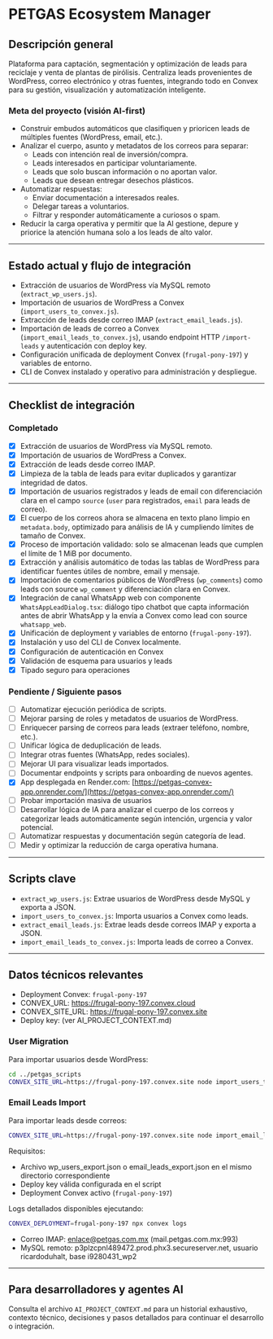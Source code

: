# PETGAS Ecosystem Manager

## Descripción general

Plataforma para captación, segmentación y optimización de leads para reciclaje y venta de plantas de pirólisis. Centraliza leads provenientes de WordPress, correo electrónico y otras fuentes, integrando todo en Convex para su gestión, visualización y automatización inteligente.

### Meta del proyecto (visión AI-first)
- Construir embudos automáticos que clasifiquen y prioricen leads de múltiples fuentes (WordPress, email, etc.).
- Analizar el cuerpo, asunto y metadatos de los correos para separar:
  - Leads con intención real de inversión/compra.
  - Leads interesados en participar voluntariamente.
  - Leads que solo buscan información o no aportan valor.
  - Leads que desean entregar desechos plásticos.
- Automatizar respuestas: 
  - Enviar documentación a interesados reales.
  - Delegar tareas a voluntarios.
  - Filtrar y responder automáticamente a curiosos o spam.
- Reducir la carga operativa y permitir que la AI gestione, depure y priorice la atención humana solo a los leads de alto valor.

---

## Estado actual y flujo de integración

- Extracción de usuarios de WordPress vía MySQL remoto (`extract_wp_users.js`).
- Importación de usuarios de WordPress a Convex (`import_users_to_convex.js`).
- Extracción de leads desde correo IMAP (`extract_email_leads.js`).
- Importación de leads de correo a Convex (`import_email_leads_to_convex.js`), usando endpoint HTTP `/import-leads` y autenticación con deploy key.
- Configuración unificada de deployment Convex (`frugal-pony-197`) y variables de entorno.
- CLI de Convex instalado y operativo para administración y despliegue.

---

## Checklist de integración

### Completado
- [x] Extracción de usuarios de WordPress vía MySQL remoto.
- [x] Importación de usuarios de WordPress a Convex.
- [x] Extracción de leads desde correo IMAP.
- [x] Limpieza de la tabla de leads para evitar duplicados y garantizar integridad de datos.
- [x] Importación de usuarios registrados y leads de email con diferenciación clara en el campo `source` (`user` para registrados, `email` para leads de correo).
- [x] El cuerpo de los correos ahora se almacena en texto plano limpio en `metadata.body`, optimizado para análisis de IA y cumpliendo límites de tamaño de Convex.
- [x] Proceso de importación validado: solo se almacenan leads que cumplen el límite de 1 MiB por documento.
- [x] Extracción y análisis automático de todas las tablas de WordPress para identificar fuentes útiles de nombre, email y mensaje.
- [x] Importación de comentarios públicos de WordPress (`wp_comments`) como leads con source `wp_comment` y diferenciación clara en Convex.
- [x] Integración de canal WhatsApp web con componente `WhatsAppLeadDialog.tsx`: diálogo tipo chatbot que capta información antes de abrir WhatsApp y la envía a Convex como lead con source `whatsapp_web`.
- [x] Unificación de deployment y variables de entorno (`frugal-pony-197`).
- [x] Instalación y uso del CLI de Convex localmente.
- [x] Configuración de autenticación en Convex
- [x] Validación de esquema para usuarios y leads
- [x] Tipado seguro para operaciones

### Pendiente / Siguiente pasos
- [ ] Automatizar ejecución periódica de scripts.
- [ ] Mejorar parsing de roles y metadatos de usuarios de WordPress.
- [ ] Enriquecer parsing de correos para leads (extraer teléfono, nombre, etc.).
- [ ] Unificar lógica de deduplicación de leads.
- [ ] Integrar otras fuentes (WhatsApp, redes sociales).
- [ ] Mejorar UI para visualizar leads importados.
- [ ] Documentar endpoints y scripts para onboarding de nuevos agentes.
- [x] App desplegada en Render.com: [https://petgas-convex-app.onrender.com/](https://petgas-convex-app.onrender.com/)
- [ ] Probar importación masiva de usuarios
- [ ] Desarrollar lógica de IA para analizar el cuerpo de los correos y categorizar leads automáticamente según intención, urgencia y valor potencial.
- [ ] Automatizar respuestas y documentación según categoría de lead.
- [ ] Medir y optimizar la reducción de carga operativa humana.

---

## Scripts clave

- `extract_wp_users.js`: Extrae usuarios de WordPress desde MySQL y exporta a JSON.
- `import_users_to_convex.js`: Importa usuarios a Convex como leads.
- `extract_email_leads.js`: Extrae leads desde correos IMAP y exporta a JSON.
- `import_email_leads_to_convex.js`: Importa leads de correo a Convex.

---

## Datos técnicos relevantes

- Deployment Convex: `frugal-pony-197`
- CONVEX_URL: https://frugal-pony-197.convex.cloud
- CONVEX_SITE_URL: https://frugal-pony-197.convex.site
- Deploy key: (ver AI_PROJECT_CONTEXT.md)

### User Migration
Para importar usuarios desde WordPress:
```bash
cd ../petgas_scripts
CONVEX_SITE_URL=https://frugal-pony-197.convex.site node import_users_to_convex.js
```

### Email Leads Import
Para importar leads desde correos:
```bash
CONVEX_SITE_URL=https://frugal-pony-197.convex.site node import_email_leads_to_convex.cjs
```

Requisitos:
- Archivo wp_users_export.json o email_leads_export.json en el mismo directorio correspondiente
- Deploy key válida configurada en el script
- Deployment Convex activo (`frugal-pony-197`)

Logs detallados disponibles ejecutando:
```bash
CONVEX_DEPLOYMENT=frugal-pony-197 npx convex logs
```
- Correo IMAP: enlace@petgas.com.mx (mail.petgas.com.mx:993)
- MySQL remoto: p3plzcpnl489472.prod.phx3.secureserver.net, usuario ricardoduhalt, base i9280431_wp2

---

## Para desarrolladores y agentes AI

Consulta el archivo `AI_PROJECT_CONTEXT.md` para un historial exhaustivo, contexto técnico, decisiones y pasos detallados para continuar el desarrollo o integración.
